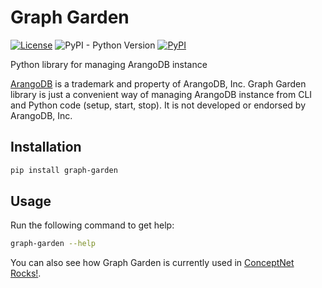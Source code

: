 # Graph Garden

[![License](https://img.shields.io/pypi/l/graph-garden.svg)](https://www.apache.org/licenses/LICENSE-2.0)
![PyPI - Python Version](https://img.shields.io/pypi/pyversions/graph-garden.svg)
[![PyPI](https://img.shields.io/pypi/v/graph-garden.svg)](https://pypi.org/project/graph-garden/)

Python library for managing ArangoDB instance

[ArangoDB](https://www.arangodb.com/) is a trademark and property of ArangoDB, Inc. Graph Garden library is just a convenient way of managing ArangoDB instance from CLI and Python code (setup, start, stop). It is not developed or endorsed by ArangoDB, Inc.

## Installation

```bash
pip install graph-garden
```

## Usage

Run the following command to get help:

```bash
graph-garden --help
```

You can also see how Graph Garden is currently used in [ConceptNet Rocks!](https://github.com/ldtoolkit/conceptnet-rocks).
